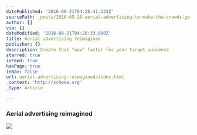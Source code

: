 ```yaml
---
datePublished: '2016-08-21T04:26:41.333Z'
sourcePath: _posts/2016-05-26-aerial-advertising-to-make-the-crowds-go-wow.md
author: []
via: {}
dateModified: '2016-08-21T04:26:33.000Z'
title: Aerial advertising reimagined
publisher: {}
description: Create that "wow" factor for your target audience
starred: true
inFeed: true
hasPage: true
inNav: false
url: aerial-advertising-reimagined/index.html
_context: 'http://schema.org'
_type: Article

---
```

### Aerial advertising reimagined
![](https://the-grid-user-content.s3-us-west-2.amazonaws.com/4111bd20-99ae-4e79-bcba-d1a57fd1ff67.jpg)